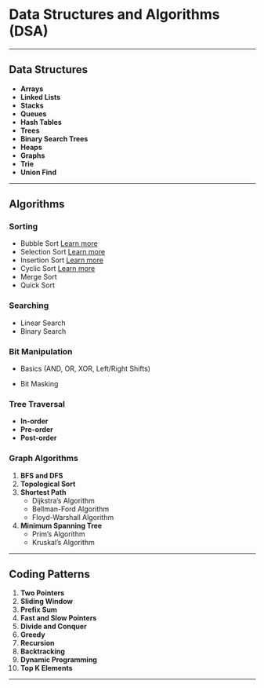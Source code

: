 # Data Structures and Algorithms (DSA)

---

##  Data Structures

- **Arrays** 
- **Linked Lists**
- **Stacks**
- **Queues**
- **Hash Tables**
- **Trees**
- **Binary Search Trees**
- **Heaps**
- **Graphs**
- **Trie**
- **Union Find**

---

##  Algorithms

### Sorting
- Bubble Sort [Learn more](./SortingAlgorithms/BubbleSort.java) 
- Selection Sort [Learn more](./SortingAlgorithms/SelectionSort.java)
- Insertion Sort [Learn more](./SortingAlgorithms/InsertionSort.java)
- Cyclic Sort [Learn more](./SortingAlgorithms/CyclicSort.java)
- Merge Sort
- Quick Sort

### Searching
- Linear Search
- Binary Search

### Bit Manipulation
- Basics (AND, OR, XOR, Left/Right Shifts)

- Bit Masking

### Tree Traversal
- **In-order**
- **Pre-order**
- **Post-order**

### Graph Algorithms
1. **BFS and DFS**
2. **Topological Sort**
3. **Shortest Path**
    - Dijkstra’s Algorithm
    - Bellman-Ford Algorithm
    - Floyd-Warshall Algorithm
4. **Minimum Spanning Tree**
    - Prim’s Algorithm
    - Kruskal’s Algorithm

---

## Coding Patterns

1. **Two Pointers**
2. **Sliding Window**
3. **Prefix Sum**
4. **Fast and Slow Pointers**
5. **Divide and Conquer**
6. **Greedy**
7. **Recursion**
8. **Backtracking**
9. **Dynamic Programming**
10. **Top K Elements**

---
